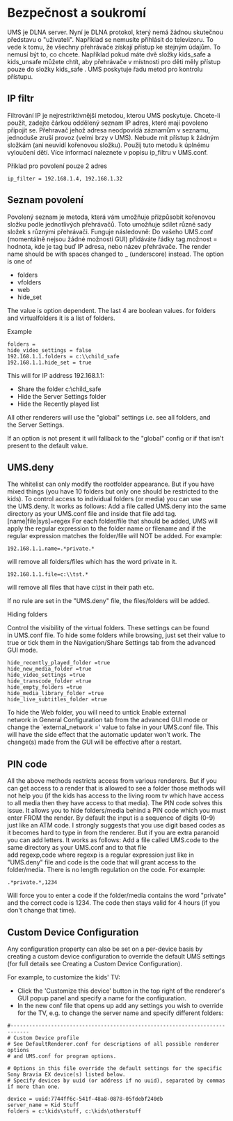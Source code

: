 # Bezpečnost a soukromí

UMS je DLNA server. Nyní je DLNA protokol, který nemá žádnou skutečnou představu o "uživateli". Například se nemusíte přihlásit do televizoru. To vede k tomu, že všechny přehrávače získají přístup ke stejným údajům. To nemusí být to, co chcete. Například pokud máte dvě složky kids_safe a kids_unsafe můžete chtít, aby přehrávače v místnosti pro děti měly přístup pouze do složky kids_safe . UMS poskytuje řadu metod pro kontrolu přístupu. 

## IP filtr

Filtrování IP je nejrestriktivnější metodou, kterou UMS poskytuje. Chcete-li použít, zadejte čárkou oddělený seznam IP adres, které mají povoleno připojit se.  Přehravač jehož adresa neodpovídá záznamům v seznamu, jednoduše zruší provoz (velmi brzy v UMS). Nebude mít přístup k žádným složkám (ani neuvidí kořenovou složku). Použij tuto metodu k úplnému vyloučení dětí. Více informací naleznete v popisu ip_filtru v UMS.conf.

Příklad pro povolení pouze 2 adres

```
ip_filter = 192.168.1.4, 192.168.1.32
```

## Seznam povolení

Povolený seznam je metoda, která vám umožňuje přizpůsobit kořenovou složku podle jednotlivých přehrávačů.  Toto umožňuje sdílet různé sady složek s různými přehrávači. Funguje následovně: Do vašeho UMS.conf (momentálně nejsou žádné možnosti GUI) přidáváte řádky tag.možnost = hodnota, kde je tag buď IP adresa, nebo název přehrávače.  The render name should be with spaces changed to _ (underscore) instead. The option is one of

- folders
- vfolders
- web
- hide_set

The value is option dependent. The last 4 are boolean values. for folders and virtualfolders it is a list of folders.

Example

```
folders = 
hide_video_settings = false
192.168.1.1.folders = c:\\child_safe
192.168.1.1.hide_set = true
```

This will for IP address 192.168.1.1:

- Share the folder c:\child_safe
- Hide the Server Settings folder
- Hide the Recently played list

All other renderers will use the "global" settings i.e. see all folders, and the Server Settings.

If an option is not present it will fallback to the "global" config or if that isn't present to the default value.

## UMS.deny

The whitelist can only modify the rootfolder appearance. But if you have mixed things (you have 10 folders but only one should be restricted to the kids). To control access to individual folders (or media) you can use the UMS.deny. It works as follows: Add a file called UMS.deny into the same directory as your UMS.conf file and inside that file add tag.[name|file|sys]=regex For each folder/file that should be added, UMS will apply the regular expression to the folder name or filename and if the regular expression matches the folder/file will NOT be added. For example:
```
192.168.1.1.name=.*private.*
```

will remove all folders/files which has the word private in it.
```
192.168.1.1.file=c:\\tst.*
```

will remove all files that have c:\tst in their path etc.

If no rule are set in the "UMS.deny" file, the files/folders will be added.

Hiding folders

Control the visibility of the virtual folders. These settings can be found in UMS.conf file. To hide some folders while browsing, just set their value to true or tick them in the Navigation/Share Settings tab from the advanced GUI mode.

```
hide_recently_played_folder =true
hide_new_media_folder =true
hide_video_settings =true
hide_transcode_folder =true
hide_empty_folders =true
hide_media_library_folder =true
hide_live_subtitles_folder =true
```

To hide the Web folder, you will need to untick Enable external network in General Configuration tab from the advanced GUI mode or change the `external_network =' value to false in your UMS.conf file. This will have the side effect that the automatic updater won't work. The change(s) made from the GUI will be effective after a restart.

## PIN code

All the above methods restricts access from various renderers. But if you can get access to a render that is allowed to see a folder those methods will not help you (if the kids has access to the living room tv which have access to all media then they have access to that media). The PIN code solves this issue. It allows you to hide folders/media behind a PIN code which you must enter FROM the render. By default the input is a sequence of digits (0-9) just like an ATM code. I strongly suggests that you use digit based codes as it becomes hard to type in from the renderer. But if you are extra paranoid you can add letters. It works as follows: Add a file called UMS.code to the same directory as your UMS.conf and to that file add regexp,code where regexp is a regular expression just like in "UMS.deny" file and code is the code that will grant access to the folder/media. There is no length regulation on the code. For example:
```
.*private.*,1234
```

Will force you to enter a code if the folder/media contains the word "private" and the correct code is 1234. The code then stays valid for 4 hours (if you don't change that time).

## Custom Device Configuration

Any configuration property can also be set on a per-device basis by creating a custom device configuration to override the default UMS settings (for full details see Creating a Custom Device Configuration).

For example, to customize the kids' TV:
- Click the 'Customize this device' button in the top right of the renderer's GUI popup panel and specify a name for the configuration.
- In the new conf file that opens up add any settings you wish to override for the TV, e.g. to change the server name and specify different folders:
```
#----------------------------------------------------------------------------
# Custom Device profile
# See DefaultRenderer.conf for descriptions of all possible renderer options
# and UMS.conf for program options.

# Options in this file override the default settings for the specific Sony Bravia EX device(s) listed below.
# Specify devices by uuid (or address if no uuid), separated by commas if more than one.

device = uuid:7744ff6c-541f-48a8-0878-05fdebf240db
server_name = Kid Stuff
folders = c:\kids\stuff, c:\kids\otherstuff
```
